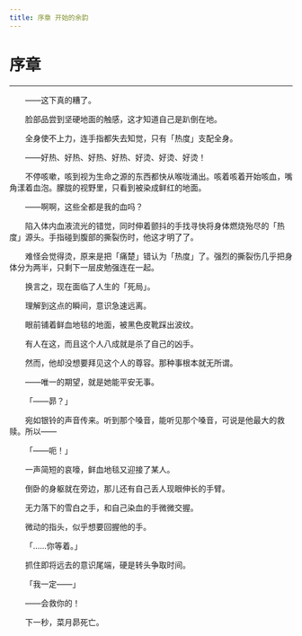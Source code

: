 ```yaml
---
title: 序章 开始的余韵
---
```

# 序章

---

&emsp;&emsp;——这下真的糟了。

&emsp;&emsp;脸部品尝到坚硬地面的触感，这才知道自己是趴倒在地。

&emsp;&emsp;全身使不上力，连手指都失去知觉，只有「热度」支配全身。

&emsp;&emsp;——好热、好热、好热、好热、好烫、好烫、好烫！

&emsp;&emsp;不停咳嗽，咳到视为生命之源的东西都快从喉咙涌出。咳着咳着开始咳血，嘴角漾着血泡。朦胧的视野里，只看到被染成鲜红的地面。

&emsp;&emsp;——啊啊，这些全都是我的血吗？

&emsp;&emsp;陷入体内血液流光的错觉，同时伸着颤抖的手找寻快将身体燃烧殆尽的「热度」源头。手指碰到腹部的撕裂伤时，他这才明了了。

&emsp;&emsp;难怪会觉得烫，原来是把「痛楚」错认为「热度」了。强烈的撕裂伤几乎把身体分为两半，只剩下一层皮勉强连在一起。

&emsp;&emsp;换言之，现在面临了人生的「死局」。

&emsp;&emsp;理解到这点的瞬间，意识急速远离。

&emsp;&emsp;眼前铺着鲜血地毯的地面，被黑色皮靴踩出波纹。

&emsp;&emsp;有人在这，而且这个人八成就是杀了自己的凶手。

&emsp;&emsp;然而，他却没想要拜见这个人的尊容。那种事根本就无所谓。

&emsp;&emsp;——唯一的期望，就是她能平安无事。

&emsp;&emsp;「——昴？」

&emsp;&emsp;宛如银铃的声音传来。听到那个嗓音，能听见那个嗓音，可说是他最大的救赎。所以——

&emsp;&emsp;「——呃！」

&emsp;&emsp;一声简短的哀嚎，鲜血地毯又迎接了某人。

&emsp;&emsp;倒卧的身躯就在旁边，那儿还有自己丢人现眼伸长的手臂。

&emsp;&emsp;无力落下的雪白之手，和自己染血的手微微交握。

&emsp;&emsp;微动的指头，似乎想要回握他的手。

&emsp;&emsp;「……你等着。」

&emsp;&emsp;抓住即将远去的意识尾端，硬是转头争取时间。

&emsp;&emsp;「我一定——」

&emsp;&emsp;——会救你的！

&emsp;&emsp;下一秒，菜月昴死亡。